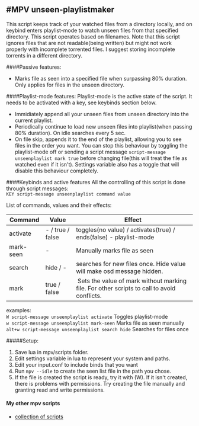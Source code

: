 
#MPV unseen-playlistmaker
-----------
This script keeps track of your watched files from a directory locally, and on keybind enters playlist-mode to watch unseen files from that specified directory. This script operates based on filenames. Note that this script ignores files that are not readable(being written) but might not work properly with incomplete torrented files. I suggest storing incomplete torrents in a different directory.
  
####Passive features:
* Marks file as seen into a specified file when surpassing 80% duration. Only applies for files in the unseen directory.  
  
####Playlist-mode features:
Playlist-mode is the active state of the script. It needs to be activated with a key, see keybinds section below.  
* Immidiately append all your unseen files from unseen directory into the current playlist.  
* Periodically continue to load new unseen files into playlist(when passing 80% duration). On idle searches every 5 sec.  
* On file skip, appends it to the end of the playlist, allowing you to see files in the order you want. You can stop this behaviour by toggling the playlist-mode off or sending a script message `script-message unseenplaylist mark true` before changing file(this will treat the file as watched even if it isn't). Settings variable also has a toggle that will disable this behaviour completely.  
  
####Keybinds and active features
All the controlling of this script is done through script messages:  
`KEY script-message unseenplaylist command value`  
  
List of commands, values and their effects:  
  
Command | Value | Effect
--- | --- | ---
activate | - / true / false | toggles(no value) / activates(true) / ends(false) - playlist-mode
mark-seen | - | Manually marks file as seen
search | hide / - | searches for new files once. Hide value will make osd message hidden.
mark | true / false | Sets the value of mark without marking file. For other scripts to call to avoid conflicts.
  
examples:  
`W script-message unseenplaylist activate` Toggles playlist-mode  
`w script-message unseenplaylist mark-seen`  Marks file as seen manually  
`alt+w script-message unseenplaylist search hide` Searches for files once  
  
  
#####Setup:
1. Save lua in mpv/scripts folder.
2. Edit settings variable in lua to represent your system and paths.
3. Edit your input.conf to include binds that you want
4. Run `mpv --idle` to create the seen list file in the path you chose. 
5. If the file is created the script is ready, try it with (W). If it isn't created, there is problems with permissions. Try creating the file manually and granting read and write permissions.

#### My other mpv scripts
- [collection of scripts](https://github.com/donmaiq/mpv-scripts)
